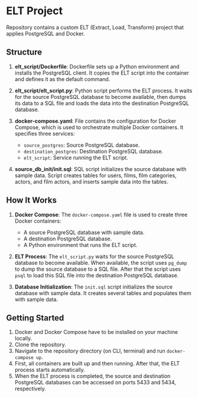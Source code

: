 # ELT Project

Repository contains a custom ELT (Extract, Load, Transform) project that applies PostgreSQL and Docker.

## Structure

1. **elt_script/Dockerfile**: Dockerfile sets up a Python environment and installs the PostgreSQL client. It copies the ELT script into the container and defines it as the default command.

2. **elt_script/elt_script.py**: Python script performs the ELT process. It waits for the source PostgreSQL database to become available, then dumps its data to a SQL file and loads the data into the destination PostgreSQL database.

3. **docker-compose.yaml**: File contains the configuration for Docker Compose, which is used to orchestrate multiple Docker containers. It specifies three services:
   - `source_postgres`: Source PostgreSQL database.
   - `destination_postgres`: Destination PostgreSQL database.
   - `elt_script`: Service running the ELT script.

4. **source_db_init/init.sql**: SQL script initializes the source database with sample data. Script creates tables for users, films, film categories, actors, and film actors, and inserts sample data into the tables.

## How It Works

1. **Docker Compose**: The `docker-compose.yaml` file is used to create three Docker containers:
   - A source PostgreSQL database with sample data.
   - A destination PostgreSQL database.
   - A Python environment that runs the ELT script.

2. **ELT Process**: The `elt_script.py` waits for the source PostgreSQL database to become available. When available, the script uses `pg_dump` to dump the source database to a SQL file. After that the script uses `psql` to load this SQL file into the destination PostgreSQL database.

3. **Database Initialization**: The `init.sql` script initializes the source database with sample data. It creates several tables and populates them with sample data.

## Getting Started

1. Docker and Docker Compose have to be installed on your machine locally.
2. Clone the repository.
3. Navigate to the repository directory (on CLI, terminal) and run `docker-compose up`.
4. First, all containers are built up and then running. After that, the ELT process starts automatically.
5. When the ELT process is completed, the source and destination PostgreSQL databases can be accessed on ports 5433 and 5434, respectively.
